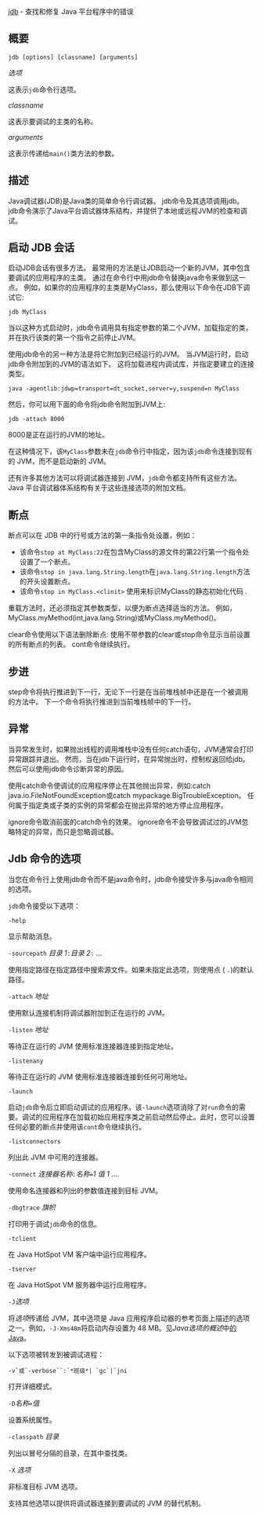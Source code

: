 [jdb](https://docs.oracle.com/en/java/javase/16/docs/specs/man/jdb.html) - 查找和修复 Java 平台程序中的错误

## 概要

```shell
jdb [options] [classname] [arguments]
```

*选项*

这表示`jdb`命令行选项。

*classname*

这表示要调试的主类的名称。

*arguments*

这表示传递给`main()`类方法的参数。

 

## 描述

 Java调试器(JDB)是Java类的简单命令行调试器。 jdb命令及其选项调用jdb。 jdb命令演示了Java平台调试器体系结构，并提供了本地或远程JVM的检查和调试。  

## 启动 JDB 会话

启动JDB会话有很多方法。 最常用的方法是让JDB启动一个新的JVM，其中包含要调试的应用程序的主类。 通过在命令行中用jdb命令替换java命令来做到这一点。 例如，如果你的应用程序的主类是MyClass，那么使用以下命令在JDB下调试它:  

```shell
jdb MyClass
```

当以这种方式启动时，jdb命令调用具有指定参数的第二个JVM，加载指定的类，并在执行该类的第一个指令之前停止JVM。  

使用jdb命令的另一种方法是将它附加到已经运行的JVM。 当JVM运行时，启动jdb命令附加到的JVM的语法如下。 这将加载进程内调试库，并指定要建立的连接类型。  

```shell
java -agentlib:jdwp=transport=dt_socket,server=y,suspend=n MyClass
```

然后，你可以用下面的命令将jdb命令附加到JVM上:  

```shell
jdb -attach 8000
```

8000是正在运行的JVM的地址。

在这种情况下，该`MyClass`参数未在`jdb`命令行中指定，因为该`jdb`命令连接到现有的 JVM，而不是启动新的 JVM。

还有许多其他方法可以将调试器连接到 JVM，`jdb`命令都支持所有这些方法。Java 平台调试器体系结构有关于这些连接选项的附加文档。

 

## 断点

断点可以在 JDB 中的行号或方法的第一条指令处设置，例如：

- 该命令`stop at MyClass:22`在包含MyClass的源文件的第22行第一个指令处设置了一个断点。 
- 该命令`stop in java.lang.String.length`在`java.lang.String.length`方法的开头设置断点。
- 该命令`stop in MyClass.<clinit>` 使用<clinit>来标识MyClass的静态初始化代码 .

重载方法时，还必须指定其参数类型，以便为断点选择适当的方法。 例如，MyClass.myMethod(int,java.lang.String)或MyClass.myMethod()。  

clear命令使用以下语法删除断点: 使用不带参数的clear或stop命令显示当前设置的所有断点的列表。 cont命令继续执行。  

 

## 步进

 step命令将执行推进到下一行，无论下一行是在当前堆栈帧中还是在一个被调用的方法中。 下一个命令将执行推进到当前堆栈帧中的下一行。  



## 异常

当异常发生时，如果抛出线程的调用堆栈中没有任何catch语句，JVM通常会打印异常跟踪并退出。 然而，当在jdb下运行时，在异常抛出时，控制权返回给jdb。 然后可以使用jdb命令诊断异常的原因。  

使用catch命令使调试的应用程序停止在其他抛出异常，例如:catch java.io.FileNotFoundException或catch mypackage.BigTroubleException。 任何属于指定类或子类的实例的异常都会在抛出异常的地方停止应用程序。  

ignore命令取消前面的catch命令的效果。 ignore命令不会导致调试过的JVM忽略特定的异常，而只是忽略调试器。  

 

## Jdb 命令的选项

当您在命令行上使用jdb命令而不是java命令时，jdb命令接受许多与java命令相同的选项。  

`jdb`命令接受以下选项：

```
-help
```

显示帮助消息。

`-sourcepath` *目录 1*`:`*目录 2*`:` ...

使用指定路径在指定路径中搜索源文件。如果未指定此选项，则使用点 ( `.`)的默认路径。

`-attach` *地址*

使用默认连接机制将调试器附加到正在运行的 JVM。

`-listen` *地址*

等待正在运行的 JVM 使用标准连接器连接到指定地址。

```
-listenany
```

等待正在运行的 JVM 使用标准连接器连接到任何可用地址。

```
-launch
```

启动`jdb`命令后立即启动调试的应用程序。该`-launch`选项消除了对`run`命令的需要。调试的应用程序在加载初始应用程序类之前启动然后停止。此时，您可以设置任何必要的断点并使用该`cont`命令继续执行。

```
-listconnectors
```

列出此 JVM 中可用的连接器。

`-connect` *连接器名称*`:`*名称*`=`*1 值 1* ....

使用命名连接器和列出的参数值连接到目标 JVM。

`-dbgtrace` *旗帜*

打印用于调试`jdb`命令的信息。

```
-tclient
```

在 Java HotSpot VM 客户端中运行应用程序。

```
-tserver
```

在 Java HotSpot VM 服务器中运行应用程序。

`-J`*选项*

将*选项*传递给 JVM，其中选项是 Java 应用程序启动器的参考页面上描述的选项之一。例如，`-J-Xms48m`将启动内存设置为 48 MB。见*Java选项的概述*中[的Java](https://dev.java/learn/java---your-application-launcher/)。

以下选项被转发到被调试进程：

```
-v`或`-verbose``:`*班级*| `gc`|`jni
```

打开详细模式。

`-D`*名称*`=`*值*

设置系统属性。

`-classpath` *目录*

列出以冒号分隔的目录，在其中查找类。

`-X` *选项*

非标准目标 JVM 选项。

支持其他选项以提供将调试器连接到要调试的 JVM 的替代机制。